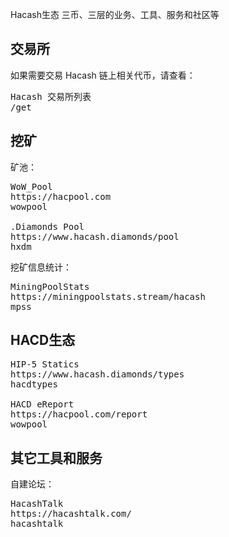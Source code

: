 Hacash生态
三币、三层的业务、工具、服务和社区等





<a name="exchange"></a>

## 交易所

如果需要交易 Hacash 链上相关代币，请查看：

<pre class="links big">
Hacash 交易所列表
/get
</pre>


<a name="miner"></a>

## 挖矿

矿池：

<pre class="links">
WoW_Pool
https://hacpool.com
wowpool

.Diamonds Pool
https://www.hacash.diamonds/pool
hxdm
</pre>

挖矿信息统计：

<pre class="links">
MiningPoolStats
https://miningpoolstats.stream/hacash
mpss
</pre>


<a name="HACD"></a>

## HACD生态


<pre class="links">
HIP-5 Statics
https://www.hacash.diamonds/types
hacdtypes

HACD eReport
https://hacpool.com/report
wowpool
</pre>


<a name="others"></a>

## 其它工具和服务

自建论坛：

<pre class="links">
HacashTalk
https://hacashtalk.com/
hacashtalk
</pre>


<!-- <a name="btc"></a>
##单向转移BTC生态


<a name="layer-1"></a>
##layer 1生态


<a name="layer-2"></a>
##Layer 2生态


<a name="layer-3"></a>
##Layer 3生态


<a name="others"></a>
##其它工具和服务
 -->
